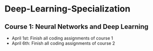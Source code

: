 # Deep-Learning-Specialization
## Course 1: Neural Networks and Deep Learning
- April 1st: Finish all coding assignments of course 1
- April 6th: Finish all coding assignments of course 2 

